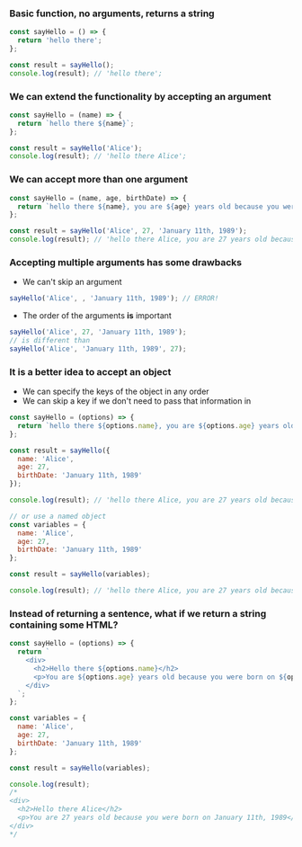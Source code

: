 ### Basic function, no arguments, returns a string

```js
const sayHello = () => {
  return 'hello there';
};

const result = sayHello();
console.log(result); // 'hello there';
```

### We can extend the functionality by accepting an argument

```js
const sayHello = (name) => {
  return `hello there ${name}`;
};

const result = sayHello('Alice');
console.log(result); // 'hello there Alice';
```

### We can accept more than one argument

```js
const sayHello = (name, age, birthDate) => {
  return `hello there ${name}, you are ${age} years old because you were born on ${birthDate}`;
};

const result = sayHello('Alice', 27, 'January 11th, 1989');
console.log(result); // 'hello there Alice, you are 27 years old because you were born on January 11th, 1989';
```

### Accepting multiple arguments has some drawbacks
* We can't skip an argument

```js
sayHello('Alice', , 'January 11th, 1989'); // ERROR!
```

* The order of the arguments **is** important

```js
sayHello('Alice', 27, 'January 11th, 1989');
// is different than
sayHello('Alice', 'January 11th, 1989', 27);
```

### It is a better idea to accept an object
* We can specify the keys of the object in any order
* We can skip a key if we don't need to pass that information in

```js
const sayHello = (options) => {
  return `hello there ${options.name}, you are ${options.age} years old because you were born on ${options.birthDate}`;
};

const result = sayHello({
  name: 'Alice',
  age: 27,
  birthDate: 'January 11th, 1989'
});

console.log(result); // 'hello there Alice, you are 27 years old because you were born on January 11th, 1989';
```

```js
// or use a named object
const variables = {
  name: 'Alice',
  age: 27,
  birthDate: 'January 11th, 1989'
};

const result = sayHello(variables);

console.log(result); // 'hello there Alice, you are 27 years old because you were born on January 11th, 1989';
```

### Instead of returning a sentence, what if we return a string containing some HTML?

```js
const sayHello = (options) => {
  return `
    <div>
      <h2>Hello there ${options.name}</h2>
      <p>You are ${options.age} years old because you were born on ${options.birthDate}</p>
    </div>
  `;
};

const variables = {
  name: 'Alice',
  age: 27,
  birthDate: 'January 11th, 1989'
};

const result = sayHello(variables);

console.log(result);
/*
<div>
  <h2>Hello there Alice</h2>
  <p>You are 27 years old because you were born on January 11th, 1989</p>
</div>
*/
```
